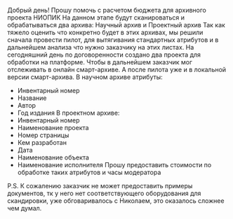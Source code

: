 Добрый день! 
Прошу помочь с расчетом бюджета для архивного проекта НИОПИК 
На данном этапе будут сканироваться и обрабатываться два архива: Научный архив и Проектный архив 
Так как тяжело оценить что конкретно будет в этих архивах, мы решили сначала провести пилот, для вытягивания стандартных атрибутов и в дальнейшем анализа что нужно заказчику на этих листах. 
На сегодняшний день по договоренности создано два проекта для обработки на платформе. Чтобы в дальнейшем заказчик мог отслеживать в онлайн смарт-архиве. А после пилота уже и в локальной версии смарт-архива. 
В научном архиве атрибуты:
- Инвентарный номер
- Название 
- Автор 
- Год издания 
В проектном архиве: 
- Инвентарный номер
- Наименование проекта
- Номер страницы
- Кем разработан
- Дата 
- Наименование объекта 
- Наименование исполнителя 
Прошу предоставить стоимости по обработке таких атрибутов и часы модератора 

P.S. К сожалению заказчик не может предоставить примеры документов, тк у него нет соответствующего оборудования для скандировки, уже обговаривалось с Николаем, это оказалось сложнее чем думал. 

